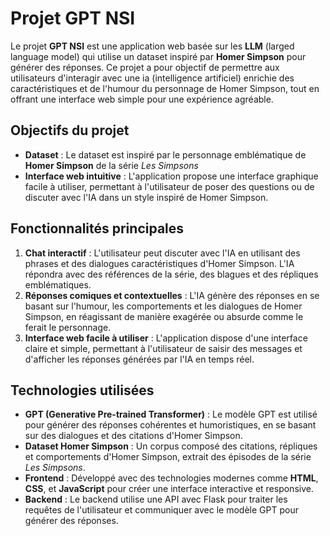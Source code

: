 # Projet GPT NSI

Le projet **GPT NSI** est une application web basée sur les **LLM** (larged language model) qui utilise un dataset inspiré par **Homer Simpson** pour générer des réponses. Ce projet a pour objectif de permettre aux utilisateurs d'interagir avec une ia (intelligence artificiel) enrichie des caractéristiques et de l'humour du personnage de Homer Simpson, tout en offrant une interface web simple pour une expérience agréable.

## Objectifs du projet

- **Dataset** : Le dataset est inspiré par le personnage emblématique de **Homer Simpson** de la série *Les Simpsons*
- **Interface web intuitive** : L'application propose une interface graphique facile à utiliser, permettant à l'utilisateur de poser des questions ou de discuter avec l'IA dans un style inspiré de Homer Simpson.

## Fonctionnalités principales

1. **Chat interactif** : L'utilisateur peut discuter avec l'IA en utilisant des phrases et des dialogues caractéristiques d'Homer Simpson. L'IA répondra avec des références de la série, des blagues et des répliques emblématiques.
2. **Réponses comiques et contextuelles** : L'IA génère des réponses en se basant sur l'humour, les comportements et les dialogues de Homer Simpson, en réagissant de manière exagérée ou absurde comme le ferait le personnage.
3. **Interface web facile à utiliser** : L'application dispose d'une interface claire et simple, permettant à l'utilisateur de saisir des messages et d'afficher les réponses générées par l'IA en temps réel.

## Technologies utilisées

- **GPT (Generative Pre-trained Transformer)** : Le modèle GPT est utilisé pour générer des réponses cohérentes et humoristiques, en se basant sur des dialogues et des citations d'Homer Simpson.
- **Dataset Homer Simpson** : Un corpus composé des citations, répliques et comportements d'Homer Simpson, extrait des épisodes de la série *Les Simpsons*.
- **Frontend** : Développé avec des technologies modernes comme **HTML**, **CSS**, et **JavaScript** pour créer une interface interactive et responsive.
- **Backend** : Le backend utilise une API avec Flask pour traiter les requêtes de l'utilisateur et communiquer avec le modèle GPT pour générer des réponses.

